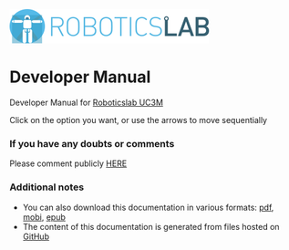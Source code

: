 [![roboticslab-uc3m logo](assets/roboticslab-banner-350px.png)](https://github.com/roboticslab-uc3m)

# Developer Manual

Developer Manual for [Roboticslab UC3M](https://github.com/roboticslab-uc3m)

Click on the option you want, or use the arrows to move sequentially

### If you have any doubts or comments

Please comment publicly [HERE](https://github.com/roboticslab-uc3m/developer-manual/issues/new)

### Additional notes

* You can also download this documentation in various formats: [pdf](https://legacy.gitbook.com/download/pdf/book/roboticslab-uc3m/developer-manual), [mobi](https://legacy.gitbook.com/download/mobi/book/roboticslab-uc3m/developer-manual), [epub](https://legacy.gitbook.com/download/epub/book/roboticslab-uc3m/developer-manual)
* The content of this documentation is generated from files hosted on [GitHub](https://github.com/roboticslab-uc3m/developer-manual)
